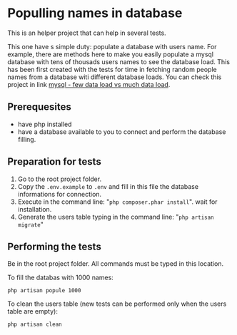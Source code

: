 # Populling names in database

This is an helper project that can help in several tests.

This one have s simple duty: populate a database with users name. For example, there are methods here to make you easily populate a mysql database with tens of thousads users names to see the database load. This has been first created with the tests for time in fetching random people names from a database witi different database loads. You can check this project in link [mysql - few data load vs much data load](../../tests/mysql/fewDataLoad_vs_muchDataLoad/README.md).

## Prerequesites

* have php installed
* have a database available to you to connect and perform the database filling.

## Preparation for tests

1. Go to the root project folder.
2. Copy the `.env.example` to `.env` and fill in this file the database informations for connection.
3. Execute in the command line: "`php composer.phar install`". wait for installation.
4. Generate the users table typing in the command line: "`php artisan migrate`"

## Performing the tests

Be in the root project folder. All commands must be typed in this location.

To fill the databas with 1000 names:

`php artisan popule 1000`

To clean the users table (new tests can be performed only when the users table are empty):

`php artisan clean`
